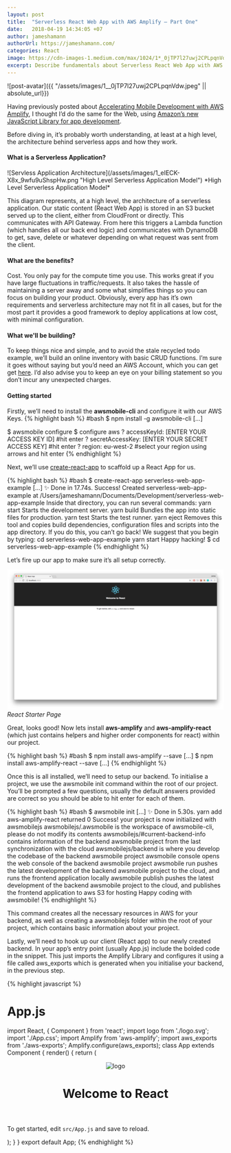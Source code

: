 ```yaml
---
layout: post
title:  "Serverless React Web App with AWS Amplify — Part One"
date:   2018-04-19 14:34:05 +07
author: jameshamann
authorUrl: https://jameshamann.com/
categories: React
image: https://cdn-images-1.medium.com/max/1024/1*_0jTP7l27uwj2CPLpqnVdw.jpeg
excerpt: Describe fundamentals about Serverless React Web App with AWS Amplify - its architecture and usecase benefits. Along with that, the article will show you a basic app implement and deployment for example.
---
```

![post-avatar]({{ "/assets/images/1__0jTP7l27uwj2CPLpqnVdw.jpeg" || absolute_url}})

Having previously posted about [Accelerating Mobile Development with AWS Amplify][previous-post-href], I thought I’d do the same for the Web, 
using [Amazon’s new JavaScript Library for app development][lib-link].

[previous-post-href]: https://medium.com/@jameshamann/accelerating-mobile-app-development-with-aws-amplify-fb2034e60160
[lib-link]: https://github.com/aws/aws-amplify

Before diving in, it’s probably worth understanding, at least at a high level, the architecture behind serverless apps and how they&nbsp;work.
<h4>What is a Serverless Application?</h4>
![Servless Application Architecture](/assets/images/1_eIECK-X8x_9wfu9uShspHw.png "High Level Serverless Application Model")
*High Level Serverless Application Model*

This diagram represents, at a high level, the architecture of a serverless application. Our static content
(React Web App) is stored in an S3 bucket served up to the client, either from CloudFront or directly. This
communicates with API Gateway. From here this triggers a Lambda function (which handles all our back end
logic) and communicates with DynamoDB to get, save, delete or whatever depending on what request was sent
from the&nbsp;client.
<h4>What are the benefits?</h4>

Cost. You only pay for the compute time you use. This works great if you have large fluctuations in traffic/requests. 
It also takes the hassle of maintaining a server away and some what simplifies things so you can focus on building your product. 
Obviously, every app has it’s own requirements and serverless architecture may not fit in all cases, but for the most part it provides a good framework to deploy applications at low cost, 
with minimal configuration.

<h4>What we'll be building?</h4>

To keep things nice and simple, and to avoid the stale recycled todo example, we’ll build an online inventory with basic CRUD functions. 
I’m sure it goes without saying but you’d need an AWS Account, which you can get get [here][reference]. 
I’d also advise you to keep an eye on your billing statement so you don’t incur any unexpected charges.

[reference]: https://aws.amazon.com/

<h4>Getting started</h4>

Firstly, we’ll need to install the <b>awsmobile-cli</b> and configure it with our AWS Keys.
{% highlight bash %}
#bash
$ npm install -g awsmobile-cli
[...]

$ awsmobile configure
$ configure aws
? accessKeyId:  [ENTER YOUR ACCESS KEY ID] #hit enter
? secretAccessKey: [ENTER YOUR SECRET ACCESS KEY] #hit enter
? region:  eu-west-2 #select your region using arrows and hit enter
{% endhighlight %}

Next, we’ll use [create-react-app][create-react-app] to scaffold up a React App for us.

[create-react-app]: https://github.com/facebook/create-react-app
{% highlight bash %}
#bash 
$ create-react-app serverless-web-app-example
[...]
✨  Done in 17.74s.
Success! Created serverless-web-app-example at /Users/jameshamann/Documents/Development/serverless-web-app-example
Inside that directory, you can run several commands:
yarn start
    Starts the development server.
yarn build
    Bundles the app into static files for production.
yarn test
    Starts the test runner.
yarn eject
    Removes this tool and copies build dependencies, configuration files
    and scripts into the app directory. If you do this, you can’t go back!
We suggest that you begin by typing:
cd serverless-web-app-example
  yarn start
Happy hacking!
$ cd serverless-web-app-example
{% endhighlight %}

Let’s fire up our app to make sure it’s all setup correctly.

![React Starter Page](/assets/images/1_kBjOFtIFilxIiY6WQMR0sA.png "React Starter Page")
*React Starter Page*

Great, looks good! Now lets install <b>aws-amplify</b> and <b>aws-amplify-react</b> (which just contains helpers and higher order components for react) within our project.

{% highlight bash %}
#bash 
$ npm install aws-amplify --save 
[...]
$ npm install aws-amplify-react --save
[...]
{% endhighlight %}

Once this is all installed, we’ll need to setup our backend. To initialise a project, we use the awsmobile init command within the root of our project.
 You’ll be prompted a few questions, usually the default answers provided are correct so you should be able to hit enter for each of them.
 
 {% highlight bash %}
#bash 
$ awsmobile init
[...]
✨  Done in 5.30s.
yarn add aws-amplify-react returned 0
Success! your project is now initialized with awsmobilejs
awsmobilejs/.awsmobile
     is the workspace of awsmobile-cli, please do not modify its contents
awsmobilejs/#current-backend-info
     contains information of the backend awsmobile project from the last
     synchronization with the cloud
awsmobilejs/backend
     is where you develop the codebase of the backend awsmobile project
awsmobile console
     opens the web console of the backend awsmobile project
awsmobile run
     pushes the latest development of the backend awsmobile project to the cloud,
     and runs the frontend application locally
awsmobile publish
     pushes the latest development of the backend awsmobile project to the cloud,
     and publishes the frontend application to aws S3 for hosting
Happy coding with awsmobile!
 {% endhighlight %}
 
This command creates all the necessary resources in AWS for your backend, as well as creating a awsmobilejs folder within the root of your project, which contains basic information about your project.
 
Lastly, we’ll need to hook up our client (React app) to our newly created backend. In your app’s entry point (usually App.js) include the bolded code in the snippet. This just imports the Amplify Library and configures it using a file called aws_exports which is generated when you initialise your backend, in the previous step.

 {% highlight javascript %}
# App.js 
import React, { Component } from 'react';
import logo from './logo.svg';
import './App.css';
import Amplify from 'aws-amplify';
import aws_exports from './aws-exports';
Amplify.configure(aws_exports);
class App extends Component {
  render() {
    return (
      <div className="App">
        <header className="App-header">
          <img src={logo} className="App-logo" alt="logo" />
          <h1 className="App-title">Welcome to React</h1>
        </header>
        <p className="App-intro">
          To get started, edit <code>src/App.js</code> and save to reload.
        </p>
      </div>
    );
  }
}
export default App;
 {% endhighlight %}